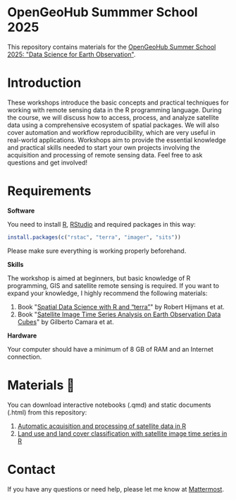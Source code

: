 # OpenGeoHub Summmer School 2025

This repository contains materials for the [OpenGeoHub Summer School 2025: "Data Science for Earth Observation"](https://opengeohub.org/summer-school/summer-school-2025/).

# Introduction

These workshops introduce the basic concepts and practical techniques for working with remote
sensing data in the R programming language. During the course, we will discuss how to access,
process, and analyze satellite data using a comprehensive ecosystem of spatial packages.
We will also cover automation and workflow reproducibility, which are very useful in real-world
applications. Workshops aim to provide the essential knowledge and practical skills needed to start
your own projects involving the acquisition and processing of remote sensing data.
Feel free to ask questions and get involved!

# Requirements

**Software**

You need to install [R](https://cloud.r-project.org/), [RStudio](https://posit.co/download/rstudio-desktop/)
and required packages in this way:

```r
install.packages(c("rstac", "terra", "imager", "sits"))
```

Please make sure everything is working properly beforehand.

**Skills**

The workshop is aimed at beginners, but basic knowledge of R programming, GIS and satellite remote sensing
is required. If you want to expand your knowledge, I highly recommend the following materials:

1. Book "[Spatial Data Science with R and “terra”](https://rspatial.org/)" by Robert Hijmans et at.
2. Book "[Satellite Image Time Series Analysis on Earth Observation Data Cubes](https://e-sensing.github.io/sitsbook/)"
   by Gilberto Camara et at.

**Hardware**

Your computer should have a minimum of 8 GB of RAM and an Internet connection.

# Materials &#128681;

You can download interactive notebooks (.qmd) and static documents (.html) from this repository:

1. [Automatic acquisition and processing of satellite data in R](https://kadyb.github.io/OGH2025/01_rstac_terra.html)
2. [Land use and land cover classification with satellite image time series in R](https://kadyb.github.io/OGH2025/02_sits.html)

# Contact

If you have any questions or need help, please let me know at [Mattermost](https://mattermost.opengeohub.org/).
